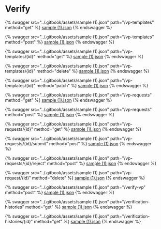 # Verify

{% swagger src="../.gitbook/assets/sample (1).json" path="/vp-templates" method="get" %}
[sample (1).json](<../.gitbook/assets/sample (1).json>)
{% endswagger %}

{% swagger src="../.gitbook/assets/sample (1).json" path="/vp-templates" method="post" %}
[sample (1).json](<../.gitbook/assets/sample (1).json>)
{% endswagger %}

{% swagger src="../.gitbook/assets/sample (1).json" path="/vp-templates/{id}" method="get" %}
[sample (1).json](<../.gitbook/assets/sample (1).json>)
{% endswagger %}

{% swagger src="../.gitbook/assets/sample (1).json" path="/vp-templates/{id}" method="delete" %}
[sample (1).json](<../.gitbook/assets/sample (1).json>)
{% endswagger %}

{% swagger src="../.gitbook/assets/sample (1).json" path="/vp-templates/{id}" method="patch" %}
[sample (1).json](<../.gitbook/assets/sample (1).json>)
{% endswagger %}

{% swagger src="../.gitbook/assets/sample (1).json" path="/vp-requests" method="get" %}
[sample (1).json](<../.gitbook/assets/sample (1).json>)
{% endswagger %}

{% swagger src="../.gitbook/assets/sample (1).json" path="/vp-requests" method="post" %}
[sample (1).json](<../.gitbook/assets/sample (1).json>)
{% endswagger %}

{% swagger src="../.gitbook/assets/sample (1).json" path="/vp-requests/{id}" method="get" %}
[sample (1).json](<../.gitbook/assets/sample (1).json>)
{% endswagger %}

{% swagger src="../.gitbook/assets/sample (1).json" path="/vp-requests/{id}/submit" method="post" %}
[sample (1).json](<../.gitbook/assets/sample (1).json>)
{% endswagger %}

{% swagger src="../.gitbook/assets/sample (1).json" path="/vp-requests/{id}/reject" method="post" %}
[sample (1).json](<../.gitbook/assets/sample (1).json>)
{% endswagger %}

{% swagger src="../.gitbook/assets/sample (1).json" path="/vp-request/{id}" method="delete" %}
[sample (1).json](<../.gitbook/assets/sample (1).json>)
{% endswagger %}

{% swagger src="../.gitbook/assets/sample (1).json" path="/verify-vp" method="post" %}
[sample (1).json](<../.gitbook/assets/sample (1).json>)
{% endswagger %}

{% swagger src="../.gitbook/assets/sample (1).json" path="/verification-histories" method="get" %}
[sample (1).json](<../.gitbook/assets/sample (1).json>)
{% endswagger %}

{% swagger src="../.gitbook/assets/sample (1).json" path="/verification-histories/{id}" method="get" %}
[sample (1).json](<../.gitbook/assets/sample (1).json>)
{% endswagger %}

